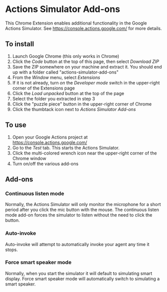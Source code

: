 # Actions Simulator Add-ons
 
 This Chrome Extension enables additional functionality in the Google Actions Simulator. See https://console.actions.google.com/ for more details.

## To install

1. Launch Google Chrome (this only works in Chrome)
2. Click the *Code* button at the top of this page, then select *Download ZIP*
3. Save the ZIP somewhere on your machine and extract it. You should end up with a folder called "actions-simulator-add-ons"
4. From the *Window* menu, select *Extensions*
5. If it is not already, turn *on* the *Developer mode* switch in the upper-right corner of the Extensions page
6. Click the *Load unpacked* button at the top of the page
7. Select the folder you extracted in step 3
8. Click the "puzzle piece" button in the upper-right corner of Chrome
9. Click the thumbtack icon next to *Actions Simulator Add-ons*

## To use

1. Open your Google Actions project at https://console.actions.google.com/
2. Go to the *Test* tab. This starts the Actions Simulator.
3. Click the multi-colored wrench icon near the upper-right corner of the Chrome window
4. Turn on/off the various add-ons

## Add-ons

### Continuous listen mode
Normally, the Actions Simulator will only monitor the microphone for a short period after you click the mic button with the mouse. The continuous listen mode add-on forces the simulator to listen without the need to click the button.

### Auto-invoke
Auto-invoke will attempt to automatically invoke your agent any time it stops.

### Force smart speaker mode
Normally, when you start the simulator it will default to simulating smart display. Force smart speaker mode will automatically switch to simulating a smart speaker.
